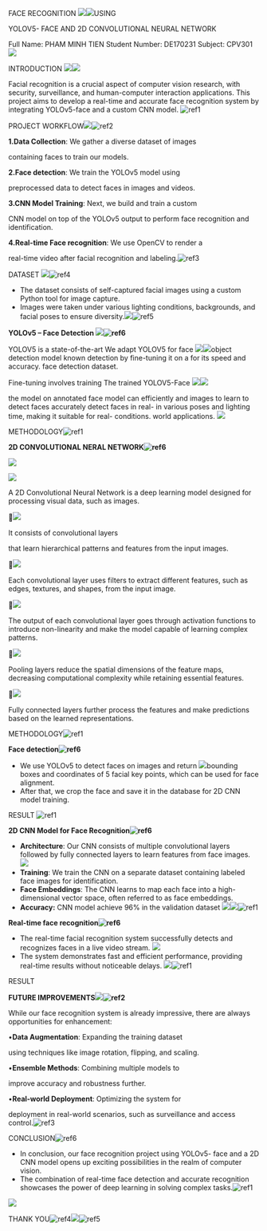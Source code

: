﻿FACE RECOGNITION ![](Aspose.Words.681f8292-1d65-4545-804d-61b761c962c0.001.jpeg)![](Aspose.Words.681f8292-1d65-4545-804d-61b761c962c0.002.png)USING 

YOLOV5- FACE AND 2D CONVOLUTIONAL NEURAL NETWORK

Full Name: PHAM MINH TIEN Student Number: DE170231 Subject: CPV301![](Aspose.Words.681f8292-1d65-4545-804d-61b761c962c0.003.png)

INTRODUCTION ![](Aspose.Words.681f8292-1d65-4545-804d-61b761c962c0.004.jpeg)![](Aspose.Words.681f8292-1d65-4545-804d-61b761c962c0.005.png)

Facial recognition is a crucial  aspect of computer vision  research, with security,  surveillance, and human-computer  interaction applications. This  project aims to develop a real-time  and accurate face recognition  system by integrating YOLOv5-face  and a custom CNN model. ![ref1]

PROJECT WORKFLOW![](Aspose.Words.681f8292-1d65-4545-804d-61b761c962c0.007.jpeg)![ref2]

**1.Data Collection**: We gather a diverse dataset of images 

containing faces to train our models.

**2.Face detection**: We train the YOLOv5 model using 

preprocessed data to detect faces in images and videos.

**3.CNN Model Training**: Next, we build and train a custom 

CNN model on top of the YOLOv5 output to perform face recognition and identification.

**4.Real-time Face recognition**: We use OpenCV to render a 

real-time video after facial recognition and labeling.![ref3]

DATASET ![](Aspose.Words.681f8292-1d65-4545-804d-61b761c962c0.010.jpeg)![ref4]

- The dataset consists of self-captured facial images  using a custom Python tool for image capture. 
- Images were taken under various lighting conditions,  backgrounds, and facial poses to ensure diversity.![](Aspose.Words.681f8292-1d65-4545-804d-61b761c962c0.012.png)![ref5]

**YOLOv5 – Face Detection ![](Aspose.Words.681f8292-1d65-4545-804d-61b761c962c0.014.jpeg)![ref6]**

YOLOV5 is a state-of-the-art  We adapt YOLOV5 for face  ![](Aspose.Words.681f8292-1d65-4545-804d-61b761c962c0.016.png)![](Aspose.Words.681f8292-1d65-4545-804d-61b761c962c0.017.png)object detection model known  detection by fine-tuning it on a  for its speed and accuracy. face detection dataset. 

Fine-tuning involves training  The trained YOLOV5-Face  ![](Aspose.Words.681f8292-1d65-4545-804d-61b761c962c0.018.png)![](Aspose.Words.681f8292-1d65-4545-804d-61b761c962c0.019.png)

the model on annotated face  model can efficiently and  images to learn to detect faces  accurately detect faces in real- in various poses and lighting  time, making it suitable for real- conditions. world applications. ![](Aspose.Words.681f8292-1d65-4545-804d-61b761c962c0.020.png)

METHODOLOGY![ref1]

**2D CONVOLUTIONAL NERAL NETWORK![ref6]**

![](Aspose.Words.681f8292-1d65-4545-804d-61b761c962c0.021.png)

![](Aspose.Words.681f8292-1d65-4545-804d-61b761c962c0.022.png)

A 2D Convolutional     Neural Network is a     deep learning model designed for processing visual data, such as     images.

![](Aspose.Words.681f8292-1d65-4545-804d-61b761c962c0.023.png)

It consists of        convolutional layers 

that learn hierarchical patterns and features from the input images.

![](Aspose.Words.681f8292-1d65-4545-804d-61b761c962c0.024.png)

Each convolutional    layer uses filters to    extract different       features, such as      edges, textures, and shapes, from the input image.

![](Aspose.Words.681f8292-1d65-4545-804d-61b761c962c0.025.png)

The output of each     convolutional layer     goes through activation functions to introduce non-linearity and make the model capable of learning complex       patterns.

![](Aspose.Words.681f8292-1d65-4545-804d-61b761c962c0.026.png)

Pooling layers reduce the spatial dimensions of the feature maps, decreasing computational complexity while retaining essential features.

![](Aspose.Words.681f8292-1d65-4545-804d-61b761c962c0.027.png)

Fully connected layers further      process the       features and make predictions based on the learned     representations.

METHODOLOGY![ref1]

**Face detection![ref6]**

- We use YOLOv5 to detect faces on images and return  ![](Aspose.Words.681f8292-1d65-4545-804d-61b761c962c0.028.jpeg)bounding boxes and coordinates of 5 facial key points,  which can be used for face alignment. 
- After that, we crop the face and save it in the  database for 2D CNN model training. 

RESULT ![ref1]

**2D CNN Model for Face Recognition![ref6]**

- **Architecture**: Our CNN consists of multiple convolutional layers followed by fully connected layers to learn features from face images. ![](Aspose.Words.681f8292-1d65-4545-804d-61b761c962c0.029.png)
- **Training**: We train the CNN on a separate dataset containing labeled face images for  identification. 
- **Face Embeddings**: The CNN learns to map each face into a high-dimensional vector  space, often referred to as face embeddings. 
- **Accuracy:** CNN model achieve 96% in the validation dataset ![](Aspose.Words.681f8292-1d65-4545-804d-61b761c962c0.030.jpeg)![](Aspose.Words.681f8292-1d65-4545-804d-61b761c962c0.031.jpeg)![ref1]

**Real-time face recognition![ref6]**

- The real-time facial recognition system successfully detects and recognizes faces in a live video stream. ![](Aspose.Words.681f8292-1d65-4545-804d-61b761c962c0.032.jpeg)
- The system demonstrates fast and efficient performance,  providing real-time results without noticeable delays. ![](Aspose.Words.681f8292-1d65-4545-804d-61b761c962c0.033.jpeg)![ref1]

RESULT

**FUTURE IMPROVEMENTS![](Aspose.Words.681f8292-1d65-4545-804d-61b761c962c0.034.jpeg)![ref2]**

While our face recognition system is already impressive, there are always opportunities for enhancement:

•**Data Augmentation**: Expanding the training dataset 

using techniques like image rotation, flipping, and scaling.

•**Ensemble Methods**: Combining multiple models to 

improve accuracy and robustness further.

•**Real-world Deployment**: Optimizing the system for 

deployment in real-world scenarios, such as surveillance and access control.![ref3]


CONCLUSION![ref6]

- In conclusion, our face recognition project using YOLOv5- face and a 2D CNN model opens up exciting possibilities in the realm of computer vision.
- The combination of real-time face detection and accurate recognition showcases the power of deep learning in solving complex tasks.![ref1]

![](Aspose.Words.681f8292-1d65-4545-804d-61b761c962c0.035.png)

THANK YOU![ref4]![](Aspose.Words.681f8292-1d65-4545-804d-61b761c962c0.036.png)![ref5]

[ref1]: Aspose.Words.681f8292-1d65-4545-804d-61b761c962c0.006.png
[ref2]: Aspose.Words.681f8292-1d65-4545-804d-61b761c962c0.008.png
[ref3]: Aspose.Words.681f8292-1d65-4545-804d-61b761c962c0.009.png
[ref4]: Aspose.Words.681f8292-1d65-4545-804d-61b761c962c0.011.png
[ref5]: Aspose.Words.681f8292-1d65-4545-804d-61b761c962c0.013.png
[ref6]: Aspose.Words.681f8292-1d65-4545-804d-61b761c962c0.015.png
